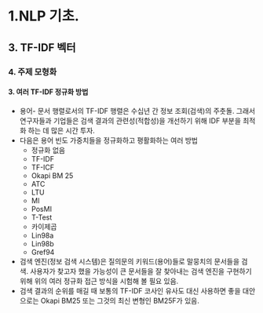 # 1.NLP 기초.
## 3. TF-IDF 벡터
### 4. 주제 모형화
#### 3. 여러 TF-IDF 정규화 방법
- 용어- 문서 행렬로서의 TF-IDF 행렬은 수십년 간 정보 조회(검색)의 주춧돌. 그래서 연구자들과 기업들은 검색 결과의 관련성(적합성)을 개선하기 위해 IDF 부분을 최적화 하는 데 많은 시간 투자.
- 다음은 용어 빈도 가중치들을 정규화하고 평활화하는 여러 방법
  - 정규화 없음
  - TF-IDF
  - TF-ICF
  - Okapi BM 25
  - ATC
  - LTU
  - MI
  - PosMI
  - T-Test
  - 카이제곱
  - Lin98a
  - Lin98b
  - Gref94
- 검색 엔진(정보 검색 시스템)은 질의문의 키워드(용어)들로 말뭉치의 문서들을 검색. 사용자가 찾고자 했을 가능성이 큰 문서들을 잘 찾아내는 검색 엔진을 구현하기 위해 위의 여러 정규화 접근 방식을 시험해 볼 필요 있음.
- 검색 결과의 순위를 매길 때 보통의 TF-IDF 코사인 유사도 대신 사용하면 좋을 대안으로는 Okapi BM25 또는 그것의 최신 변형인 BM25F가 있음.